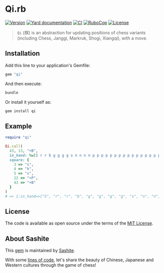 # Qi.rb

[![Version](https://img.shields.io/github/v/tag/sashite/qi.rb?label=Version&logo=github)](https://github.com/sashite/qi.rb/releases)
[![Yard documentation](https://img.shields.io/badge/Yard-documentation-blue.svg?logo=github)](https://rubydoc.info/github/sashite/qi.rb/main)
[![CI](https://github.com/sashite/qi.rb/workflows/CI/badge.svg?branch=main)](https://github.com/sashite/qi.rb/actions?query=workflow%3Aci+branch%3Amain)
[![RuboCop](https://github.com/sashite/qi.rb/workflows/RuboCop/badge.svg?branch=main)](https://github.com/sashite/qi.rb/actions?query=workflow%3Arubocop+branch%3Amain)
[![License](https://img.shields.io/github/license/sashite/qi.rb?label=License&logo=github)](https://github.com/sashite/qi.rb/raw/main/LICENSE.md)

> `Qi` (棋) is an abstraction for updating positions of chess variants (including Chess, Janggi, Markruk, Shogi, Xiangqi), with a move.

## Installation

Add this line to your application's Gemfile:

```ruby
gem "qi"
```

And then execute:

```sh
bundle
```

Or install it yourself as:

```sh
gem install qi
```

## Example

```ruby
require "qi"

Qi.call(
  43, 13, "+B",
  in_hand: %w[S r r b g g g g s n n n n p p p p p p p p p p p p p p p p p],
  square: {
    3 => "s",
    4 => "k",
    5 => "s",
    22 => "+P",
    43 => "+B"
  }
)
# => {:in_hand=>["S", "r", "r", "b", "g", "g", "g", "g", "s", "n", "n", "n", "n", "p", "p", "p", "p", "p", "p", "p", "p", "p", "p", "p", "p", "p", "p", "p", "p", "p"], :square=>{3=>"s", 4=>"k", 5=>"s", 22=>"+P", 13=>"+B"}}
```

## License

The code is available as open source under the terms of the [MIT License](https://opensource.org/licenses/MIT).

## About Sashite

This [gem](https://rubygems.org/gems/qi) is maintained by [Sashite](https://sashite.com/).

With some [lines of code](https://github.com/sashite/), let's share the beauty of Chinese, Japanese and Western cultures through the game of chess!
